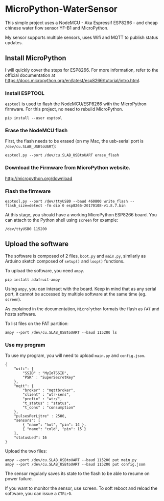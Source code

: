 # MicroPython-WaterSensor

This simple project uses a NodeMCU - Aka Espressif ESP8266 - and cheap chinese water flow sensor YF-B1 and MicroPython.

My sensor supports multiple sensors, uses Wifi and MQTT to publish status updates.

## Install MicroPython

I will quickly cover the steps for ESP8266. For more information, refer to the official documentation at https://docs.micropython.org/en/latest/esp8266/tutorial/intro.html.

### Install ESPTOOL

`esptool` is used to flash the NodeMCU/ESP8266 with the MicroPython firmware. For this project, no need to rebuild MicroPython.

```
pip install --user esptool
```

### Erase the NodeMCU flash
First, the flash needs to be erased (on my Mac, the usb-serial port is `/dev/cu.SLAB_USBtoUART`):
```
esptool.py --port /dev/cu.SLAB_USBtoUART erase_flash
```

### Download the Firmware from MicroPython website.

http://micropython.org/download

### Flash the firmware
```
esptool.py --port /dev/ttyUSB0 --baud 460800 write_flash --flash_size=detect -fm dio 0 esp8266-20170108-v1.8.7.bin
```

At this stage, you should have a working MicroPython ESP8266 board. You can attach to the Python shell using `screen` for example:

```
/dev/ttyUSB0 115200
```

## Upload the software
The software is composed of 2 files, `boot.py` and `main.py`, similarly as Arduino sketch composed of `setup()` and `loop()` functions.

To upload the software, you need `ampy`.

```
pip install adafruit-ampy
```

Using `ampy`, you can interact with the board. Keep in mind that as any serial port, it cannot be accessed by multiple software at the same time (eg. `screen`).

As explained in the documentation, `MicroPython` formats the flash as `FAT` and hosts software.

To list files on the FAT partition:
```
ampy --port /dev/cu.SLAB_USBtoUART --baud 115200 ls
```

### Use my program

To use my program, you will need to upload `main.py` and `config.json`.

```
{
    "wifi": {
        "SSID" : "MyIoTSSID",
        "PSK" : "SuperSecretKey"
    },
    "mqtt": {
        "broker" : "mqttbroker",
        "client" : "wtr-sens",
        "prefix" : "wtr/",
        "t_status" : "status",
        "t_cons" : "consumption"
    },
    "pulsesPerLitre" : 2500,
    "sensors": [
        { "name": "hot", "pin": 14 },
        { "name": "cold", "pin": 15 }
    ],
    "statusLed": 16
}
```

Upload the two files:
```
ampy --port /dev/cu.SLAB_USBtoUART --baud 115200 put main.py
ampy --port /dev/cu.SLAB_USBtoUART --baud 115200 put config.json
```

The sensor regularly saves its state to the flash to be able to resume on power failure.

If you want to monitor the sensor, use screen. To soft reboot and reload the software, you can issue a `CTRL+D`.
